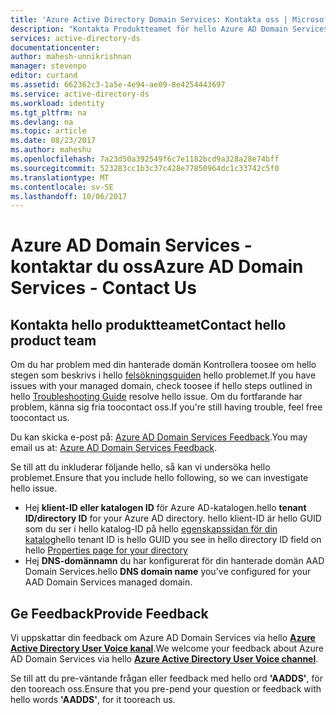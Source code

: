 ```yaml
---
title: 'Azure Active Directory Domain Services: Kontakta oss | Microsoft Docs'
description: "Kontakta Produktteamet för hello Azure AD Domain Services"
services: active-directory-ds
documentationcenter: 
author: mahesh-unnikrishnan
manager: stevenpo
editor: curtand
ms.assetid: 662362c3-1a5e-4e94-ae09-8e4254443697
ms.service: active-directory-ds
ms.workload: identity
ms.tgt_pltfrm: na
ms.devlang: na
ms.topic: article
ms.date: 08/23/2017
ms.author: maheshu
ms.openlocfilehash: 7a23d50a392549f6c7e1182bcd9a328a28e74bff
ms.sourcegitcommit: 523283cc1b3c37c428e77850964dc1c33742c5f0
ms.translationtype: MT
ms.contentlocale: sv-SE
ms.lasthandoff: 10/06/2017
---
```

# <a name="azure-ad-domain-services---contact-us"></a><span data-ttu-id="dfa5a-103">Azure AD Domain Services - kontaktar du oss</span><span class="sxs-lookup"><span data-stu-id="dfa5a-103">Azure AD Domain Services - Contact Us</span></span>
## <a name="contact-hello-product-team"></a><span data-ttu-id="dfa5a-104">Kontakta hello produktteamet</span><span class="sxs-lookup"><span data-stu-id="dfa5a-104">Contact hello product team</span></span>
<span data-ttu-id="dfa5a-105">Om du har problem med din hanterade domän Kontrollera toosee om hello stegen som beskrivs i hello [felsökningsguiden](active-directory-ds-troubleshooting.md) hello problemet.</span><span class="sxs-lookup"><span data-stu-id="dfa5a-105">If you have issues with your managed domain, check toosee if hello steps outlined in hello [Troubleshooting Guide](active-directory-ds-troubleshooting.md) resolve hello issue.</span></span> <span data-ttu-id="dfa5a-106">Om du fortfarande har problem, känna sig fria toocontact oss.</span><span class="sxs-lookup"><span data-stu-id="dfa5a-106">If you're still having trouble, feel free toocontact us.</span></span>

<span data-ttu-id="dfa5a-107">Du kan skicka e-post på: [Azure AD Domain Services Feedback](mailto:aaddsfb@microsoft.com).</span><span class="sxs-lookup"><span data-stu-id="dfa5a-107">You may email us at: [Azure AD Domain Services Feedback](mailto:aaddsfb@microsoft.com).</span></span>

<span data-ttu-id="dfa5a-108">Se till att du inkluderar följande hello, så kan vi undersöka hello problemet.</span><span class="sxs-lookup"><span data-stu-id="dfa5a-108">Ensure that you include hello following, so we can investigate hello issue.</span></span>

* <span data-ttu-id="dfa5a-109">Hej **klient-ID eller katalogen ID** för Azure AD-katalogen.</span><span class="sxs-lookup"><span data-stu-id="dfa5a-109">hello **tenant ID/directory ID** for your Azure AD directory.</span></span> <span data-ttu-id="dfa5a-110">hello klient-ID är hello GUID som du ser i hello katalog-ID på hello [egenskapssidan för din katalog](https://ms.portal.azure.com/#blade/Microsoft_AAD_IAM/ActiveDirectoryMenuBlade/Properties)</span><span class="sxs-lookup"><span data-stu-id="dfa5a-110">hello tenant ID is hello GUID you see in hello directory ID field on hello [Properties page for your directory](https://ms.portal.azure.com/#blade/Microsoft_AAD_IAM/ActiveDirectoryMenuBlade/Properties)</span></span>
* <span data-ttu-id="dfa5a-111">Hej **DNS-domännamn** du har konfigurerat för din hanterade domän AAD Domain Services.</span><span class="sxs-lookup"><span data-stu-id="dfa5a-111">hello **DNS domain name** you've configured for your AAD Domain Services managed domain.</span></span>

## <a name="provide-feedback"></a><span data-ttu-id="dfa5a-112">Ge Feedback</span><span class="sxs-lookup"><span data-stu-id="dfa5a-112">Provide Feedback</span></span>
<span data-ttu-id="dfa5a-113">Vi uppskattar din feedback om Azure AD Domain Services via hello  **[Azure Active Directory User Voice kanal](https://feedback.azure.com/forums/169401-azure-active-directory/)**.</span><span class="sxs-lookup"><span data-stu-id="dfa5a-113">We welcome your feedback about Azure AD Domain Services via hello **[Azure Active Directory User Voice channel](https://feedback.azure.com/forums/169401-azure-active-directory/)**.</span></span>

<span data-ttu-id="dfa5a-114">Se till att du pre-väntande frågan eller feedback med hello ord **'AADDS'**, för den tooreach oss.</span><span class="sxs-lookup"><span data-stu-id="dfa5a-114">Ensure that you pre-pend your question or feedback with hello words **'AADDS'**, for it tooreach us.</span></span>
